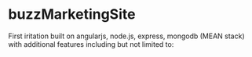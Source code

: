 # buzzMarketingSite

First iritation built on angularjs, node.js, express, mongodb (MEAN stack)
  with additional features including but not limited to:
  
  
